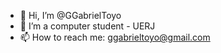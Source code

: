 - 👋 Hi, I’m @GGabrielToyo
- 🌱 I’m a computer student - UERJ
- 📫 How to reach me: ggabrieltoyo@gmail.com
